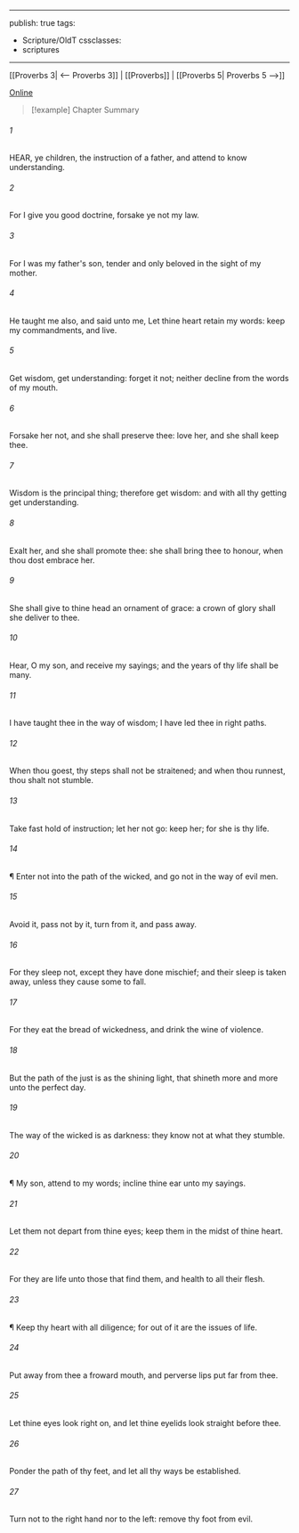 

---
publish: true
tags:
  - Scripture/OldT
cssclasses:
  - scriptures
---
[[Proverbs 3| <-- Proverbs 3]] | [[Proverbs]] | [[Proverbs 5| Proverbs 5 -->]]

[Online](https://churchofjesuschrist.org/study/scriptures/ot/prov/4?lang=eng)

>[!example] Chapter Summary
>
###### 1
HEAR, ye children, the instruction of a father, and attend to know understanding.
###### 2
For I give you good doctrine, forsake ye not my law.
###### 3
For I was my father's son, tender and only beloved in the sight of my mother.
###### 4
He taught me also, and said unto me, Let thine heart retain my words: keep my commandments, and live.
###### 5
Get wisdom, get understanding: forget it not; neither decline from the words of my mouth.
###### 6
Forsake her not, and she shall preserve thee: love her, and she shall keep thee.
###### 7
Wisdom is the principal thing; therefore get wisdom: and with all thy getting get understanding.
###### 8
Exalt her, and she shall promote thee: she shall bring thee to honour, when thou dost embrace her.
###### 9
She shall give to thine head an ornament of grace: a crown of glory shall she deliver to thee.
###### 10
Hear, O my son, and receive my sayings; and the years of thy life shall be many.
###### 11
I have taught thee in the way of wisdom; I have led thee in right paths.
###### 12
When thou goest, thy steps shall not be straitened; and when thou runnest, thou shalt not stumble.
###### 13
Take fast hold of instruction; let her not go: keep her; for she is thy life.
###### 14
¶ Enter not into the path of the wicked, and go not in the way of evil men.
###### 15
Avoid it, pass not by it, turn from it, and pass away.
###### 16
For they sleep not, except they have done mischief; and their sleep is taken away, unless they cause some to fall.
###### 17
For they eat the bread of wickedness, and drink the wine of violence.
###### 18
But the path of the just is as the shining light, that shineth more and more unto the perfect day.
###### 19
The way of the wicked is as darkness: they know not at what they stumble.
###### 20
¶ My son, attend to my words; incline thine ear unto my sayings.
###### 21
Let them not depart from thine eyes; keep them in the midst of thine heart.
###### 22
For they are life unto those that find them, and health to all their flesh.
###### 23
¶ Keep thy heart with all diligence; for out of it are the issues of life.
###### 24
Put away from thee a froward mouth, and perverse lips put far from thee.
###### 25
Let thine eyes look right on, and let thine eyelids look straight before thee.
###### 26
Ponder the path of thy feet, and let all thy ways be established.
###### 27
Turn not to the right hand nor to the left: remove thy foot from evil.



